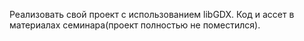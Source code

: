 Реализовать свой проект с использованием libGDX. Код и ассет в материалах семинара(проект полностью не поместился). 